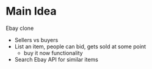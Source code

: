 # Main Idea
Ebay clone
- Sellers vs buyers
- List an item, people can bid, gets sold at some point
  - buy it now functionality
- Search Ebay API for similar items
